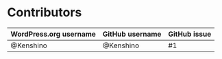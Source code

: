 # Contributors

| WordPress.org username | GitHub username | GitHub issue |
| ---- | ---- | ---- |
| @Kenshino | @Kenshino | #1 |

